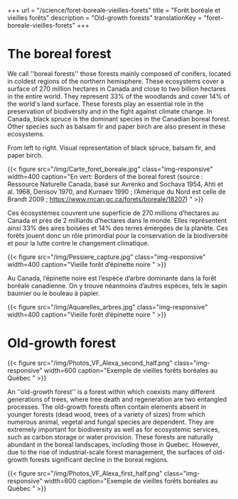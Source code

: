 +++
url = "/science/foret-boreale-vieilles-forets"
title = "Forêt boréale et vieilles forêts"
description =  "Old-growth forests"
translationKey = "foret-boreale-vieilles-forets"
+++

# The boreal forest
We call ''boreal forests'' those forests mainly composed of conifers, located in coldest regions of the northern hemisphere. 
These ecosystems cover a surface of 270 million hectares in Canada and close to two billion hectares in the entire world.
They represent 33% of the woodlands and cover 14% of the world's land surface. These forests play an essential role in the preservation of biodiversity and in the fight against climate change. 
In Canada, black spruce is the dominant species in the Canadian boreal forest. Other species such as balsam fir and paper birch are also present in these ecosystems. 

From left to right. 
Visual representation of black spruce, balsam fir, and paper birch. 



{{< figure src="/img/Carte_foret_boreale.jpg" class="img-responsive" width=400 caption="En vert: Borders of the boreal forest (source : Ressource Naturelle Canada, basé sur Avrenko and Sochava 1954, Ahti et al. 1968, Denisov 1970, and Kurnaev 1990 ; l’Amérique du Nord est celle de Brandt 2009 ; https://www.rncan.gc.ca/forets/boreale/18207) " >}}

Ces écosystèmes couvrent une superficie de 270 millions d’hectares au Canada et près de 2 milliards d’hectares dans le monde. Elles représentent ainsi 33% des aires boisées et 14% des terres émergées de la planète. Ces forêts jouent donc un rôle primordial pour la conservation de la biodiversité et pour la lutte contre le changement climatique.

{{< figure src="/img/Pessiere_capture.jpg" class="img-responsive" width=400 caption="Vieille forêt d’épinette noire " >}}


Au Canada, l’épinette noire est l’espèce d’arbre dominante dans la forêt boréale canadienne. On y trouve néanmoins d’autres espèces, tels le sapin baumier ou le bouleau à papier.

{{< figure src="/img/Aquarelles_arbres.jpg" class="img-responsive" width=400 caption="Vieille forêt d’épinette noire " >}}

# Old-growth forest

{{< figure src="/img/Photos_VF_Alexa_second_half.png" class="img-responsive" width=600 caption="Exemple de vieilles forêts boréales au Québec " >}}

An ''old-growth forest'' is a forest within which coexists many different generations of trees, where tree death and regeneration are two entangled processes. 
The old-growth forests often contain elements absent in younger forests (dead wood, trees of a variety of sizes) from which numerous animal, vegetal and fungal species are dependent.
They are extremely important for biodiversity as well as for ecosystemic services, such as carbon storage or water provision.
These forests are naturally abundant in the boreal landscapes, including those in Quebec. However, due to the rise of industrial-scale forest management, the surfaces of old-growth forests significant decline in the boreal regions.


{{< figure src="/img/Photos_VF_Alexa_first_half.png" class="img-responsive" width=600 caption="Exemple de vieilles forêts boréales au Québec " >}}



